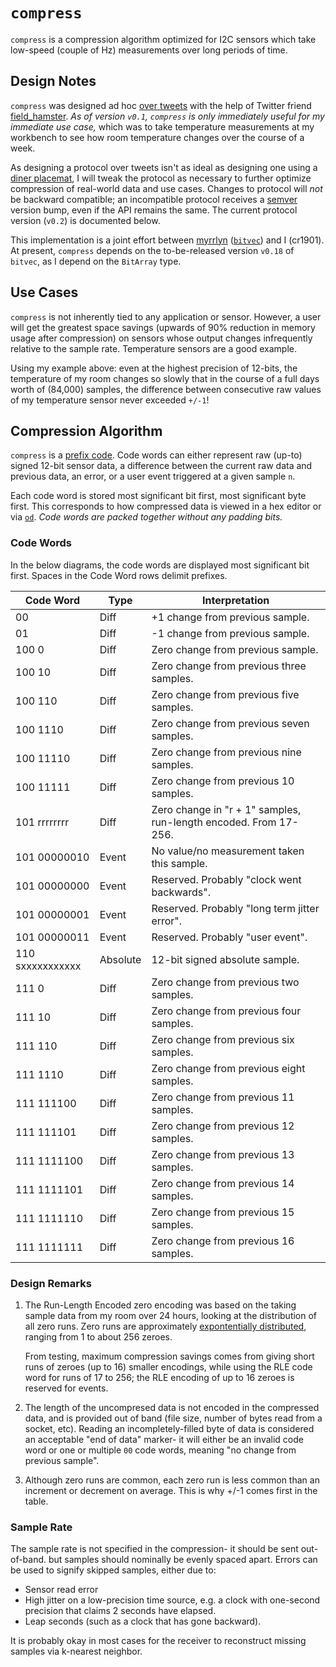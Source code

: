 # `compress`
`compress` is a compression algorithm optimized for I2C sensors which take
low-speed (couple of Hz) measurements over long periods of time.


## Design Notes
`compress` was designed ad hoc [over tweets](https://twitter.com/field_hamster/status/1283204695247347712)
with the help of Twitter friend [field_hamster](https://twitter.com/field_hamster).
_As of version `v0.1`, `compress` is only immediately useful for my immediate
use case,_ which was to take temperature measurements at my workbench to see
how room temperature changes over the course of a week.

As designing a protocol over tweets isn't as ideal as designing one using a [diner placemat](http://doc.cat-v.org/bell_labs/utf-8_history),
I will tweak the protocol as necessary to further optimize compression of real-world
data and use cases. Changes to protocol will _not_ be backward compatible;
an incompatible protocol receives a [semver](https://semver.org) version bump,
even if the API remains the same. The current protocol version (`v0.2`) is
documented below.

This implementation is a joint effort between [myrrlyn](https://twitter.com/myrrlyn)
([`bitvec`](https://github.com/myrrlyn/bitvec)) and I (cr1901). At present,
`compress` depends on the to-be-released version `v0.18` of `bitvec`, as I
depend on the `BitArray` type.

## Use Cases
`compress` is not inherently tied to any application or sensor. However, a user
will get the greatest space savings (upwards of 90% reduction in memory usage
after compression) on sensors whose output changes infrequently relative to the
sample rate. Temperature sensors are a good example.

Using my example above: even at the highest precision of 12-bits, the
temperature of my room changes so slowly that in the course of a full days
worth of (84,000) samples, the difference between consecutive raw values
of my temperature sensor never exceeded `+/-1`!

## Compression Algorithm
`compress` is a [prefix code](https://en.wikipedia.org/wiki/Prefix_code). Code
words can either represent raw (up-to) signed 12-bit sensor data, a difference
between the current raw data and previous data, an error, or a user event
triggered at a given sample `n`.

Each code word is stored most significant bit first, most significant byte
first. This corresponds to how compressed data is viewed in a hex editor or
via [`od`](https://en.wikipedia.org/wiki/Od_(Unix)). _Code words are packed
together without any padding bits._

### Code Words
In the below diagrams, the code words are displayed most significant bit first.
Spaces in the Code Word rows delimit prefixes.

|Code Word       |Type    |Interpretation                                                        |
|----------------|--------|----------------------------------------------------------------------|
|00              |Diff    |+1 change from previous sample.                                       |
|01              |Diff    |-1 change from previous sample.                                       |
|100 0           |Diff    |Zero change from previous sample.                                     |
|100 10          |Diff    |Zero change from previous three samples.                              |
|100 110         |Diff    |Zero change from previous five samples.                               |
|100 1110        |Diff    |Zero change from previous seven samples.                              |
|100 11110       |Diff    |Zero change from previous nine samples.                               |
|100 11111       |Diff    |Zero change from previous 10 samples.                                 |
|101 rrrrrrrr    |Diff    |Zero change in "r + 1" samples, run-length encoded. From 17-256.      |
|101 00000010    |Event   |No value/no measurement taken this sample.                            |
|101 00000000    |Event   |Reserved. Probably "clock went backwards".                            |
|101 00000001    |Event   |Reserved. Probably "long term jitter error".                          |
|101 00000011    |Event   |Reserved. Probably "user event".                                      |
|110 sxxxxxxxxxxx|Absolute|12-bit signed absolute sample.                                        |
|111 0           |Diff    |Zero change from previous two samples.                                |
|111 10          |Diff    |Zero change from previous four samples.                               |
|111 110         |Diff    |Zero change from previous six samples.                                |
|111 1110        |Diff    |Zero change from previous eight samples.                              |
|111 111100      |Diff    |Zero change from previous 11 samples.                                 |
|111 111101      |Diff    |Zero change from previous 12 samples.                                 |
|111 1111100     |Diff    |Zero change from previous 13 samples.                                 |
|111 1111101     |Diff    |Zero change from previous 14 samples.                                 |
|111 1111110     |Diff    |Zero change from previous 15 samples.                                 |
|111 1111111     |Diff    |Zero change from previous 16 samples.                                 |

### Design Remarks
1. The Run-Length Encoded zero encoding was based on the taking sample data
   from my room over 24 hours, looking at the distribution of all zero runs.
   Zero runs are approximately [expontentially distributed](https://en.wikipedia.org/wiki/Exponential_distribution),
   ranging from 1 to about 256 zeroes.

   From testing, maximum compression savings comes from giving short runs of
   zeroes (up to 16) smaller encodings, while using the RLE code word for runs
   of 17 to 256; the RLE encoding of up to 16 zeroes is reserved for events.

2. The length of the uncompresed data is not encoded in the compressed data,
   and is provided out of band (file size, number of bytes read from a socket,
   etc). Reading an incompletely-filled byte of data is considered an
   acceptable "end of data" marker- it will either be an invalid code word
   or one or multiple `00` code words, meaning "no change from previous
   sample".

3. Although zero runs are common, each zero run is less common than an
   increment or decrement on average. This is why +/-1 comes first in the
   table.

### Sample Rate
The sample rate is not specified in the compression- it should be sent
out-of-band. but samples should nominally be evenly spaced apart. Errors can be
used to signify skipped samples, either due to:
* Sensor read error
* High jitter on a low-precision time source, e.g. a clock with one-second precision that claims 2 seconds have elapsed.
* Leap seconds (such as a clock that has gone backward).

It is probably okay in most cases for the receiver to reconstruct
missing samples via k-nearest neighbor.
